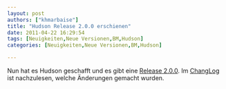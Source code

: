 ```yaml
---
layout: post
authors: ["khmarbaise"]
title: "Hudson Release 2.0.0 erschienen"
date: 2011-04-22 16:29:54
tags: [Neuigkeiten,Neue Versionen,BM,Hudson]
categories: [Neuigkeiten,Neue Versionen,BM,Hudson]

---
```

Nun hat es Hudson geschafft und es gibt eine <a href="http://hudson-ci.org/docs/news.html#2.0">Release 2.0.0</a>. Im <a href="http://hudson-ci.org/changelog.html">ChangLog</a> ist nachzulesen, welche Änderungen gemacht wurden.
